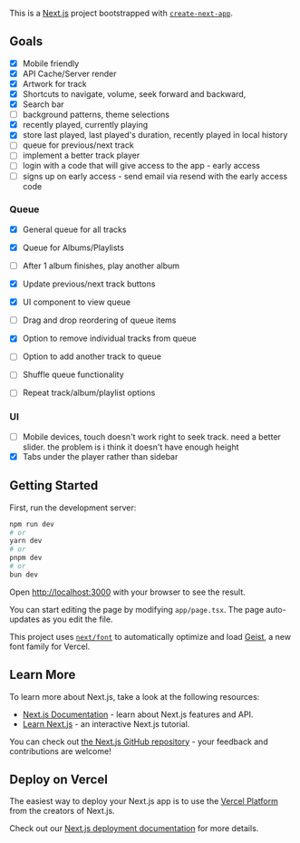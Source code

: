 This is a [Next.js](https://nextjs.org) project bootstrapped with [`create-next-app`](https://nextjs.org/docs/app/api-reference/cli/create-next-app).

## Goals

- [x] Mobile friendly
- [x] API Cache/Server render
- [x] Artwork for track
- [x] Shortcuts to navigate, volume, seek forward and backward,
- [x] Search bar
- [ ] background patterns, theme selections
- [x] recently played, currently playing
- [x] store last played, last played's duration, recently played in local history
- [ ] queue for previous/next track
- [ ] implement a better track player
- [ ] login with a code that will give access to the app - early access
- [ ] signs up on early access - send email via resend with the early access code

### Queue

- [x] General queue for all tracks
- [x] Queue for Albums/Playlists
- [ ] After 1 album finishes, play another album
- [x] Update previous/next track buttons
- [x] UI component to view queue
- [ ] Drag and drop reordering of queue items
- [x] Option to remove individual tracks from queue
- [ ] Option to add another track to queue

- [ ] Shuffle queue functionality
- [ ] Repeat track/album/playlist options

<!-- - [ ] Clear queue option
- [ ] Save queue as playlist
- [ ] Queue history view -->
<!-- - [ ] Auto-queue similar tracks based on genre/mood -->

### UI

- [ ] Mobile devices, touch doesn't work right to seek track. need a better slider. the problem is i think it doesn't have enough height
- [x] Tabs under the player rather than sidebar

## Getting Started

First, run the development server:

```bash
npm run dev
# or
yarn dev
# or
pnpm dev
# or
bun dev
```

Open [http://localhost:3000](http://localhost:3000) with your browser to see the result.

You can start editing the page by modifying `app/page.tsx`. The page auto-updates as you edit the file.

This project uses [`next/font`](https://nextjs.org/docs/app/building-your-application/optimizing/fonts) to automatically optimize and load [Geist](https://vercel.com/font), a new font family for Vercel.

## Learn More

To learn more about Next.js, take a look at the following resources:

- [Next.js Documentation](https://nextjs.org/docs) - learn about Next.js features and API.
- [Learn Next.js](https://nextjs.org/learn) - an interactive Next.js tutorial.

You can check out [the Next.js GitHub repository](https://github.com/vercel/next.js) - your feedback and contributions are welcome!

## Deploy on Vercel

The easiest way to deploy your Next.js app is to use the [Vercel Platform](https://vercel.com/new?utm_medium=default-template&filter=next.js&utm_source=create-next-app&utm_campaign=create-next-app-readme) from the creators of Next.js.

Check out our [Next.js deployment documentation](https://nextjs.org/docs/app/building-your-application/deploying) for more details.
